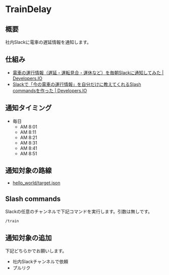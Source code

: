 # TrainDelay

## 概要

社内Slackに電車の遅延情報を通知します。

## 仕組み

* [電車の運行情報（遅延・運転見合・運休など）を毎朝Slackに通知してみた | Developers.IO](https://dev.classmethod.jp/cloud/aws/notify-slack-train-delay/)
* [Slackで「今の電車の運行情報」を自分だけに教えてくれるSlash commandsを作った | Developers.IO](https://dev.classmethod.jp/cloud/aws/slash-commands-train-delay/)

## 通知タイミング

* 毎日
  * AM 8:01
  * AM 8:11
  * AM 8:21
  * AM 8:31
  * AM 8:41
  * AM 8:51

## 通知対象の路線

* [hello_world/target.json](https://github.com/cm-fujii/NotifyTrainDelay/blob/master/hello_world/target.json)

## Slash commands

Slackの任意のチャンネルで下記コマンドを実行します。引数は無しです。

```text
/train
```

## 通知対象の追加

下記どちらかでお願いします。

* 社内Slackチャンネルで依頼
* プルリク
